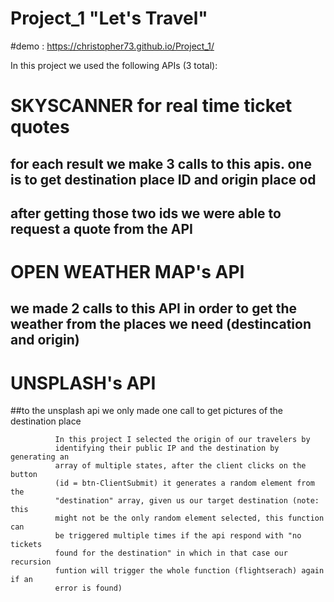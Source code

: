 # Project_1 "Let's Travel"

#demo : https://christopher73.github.io/Project_1/

In this project we used the following APIs (3 total):

# SKYSCANNER for real time ticket quotes

## for each result we make 3 calls to this apis. one is to get destination place ID and origin place od

## after getting those two ids we were able to request a quote from the API

# OPEN WEATHER MAP's API

## we made 2 calls to this API in order to get the weather from the places we need (destincation and origin)

# UNSPLASH's API

##to the unsplash api we only made one call to get pictures of the destination place

              In this project I selected the origin of our travelers by
              identifying their public IP and the destination by generating an
              array of multiple states, after the client clicks on the button
              (id = btn-ClientSubmit) it generates a random element from the
              "destination" array, given us our target destination (note: this
              might not be the only random element selected, this function can
              be triggered multiple times if the api respond with "no tickets
              found for the destination" in which in that case our recursion
              funtion will trigger the whole function (flightserach) again if an
              error is found)

